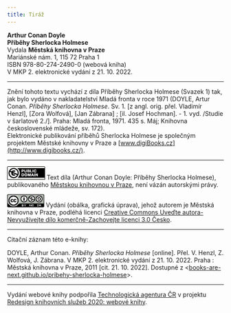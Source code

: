 ```yaml
---
title: Tiráž
---
```


**Arthur Conan Doyle**  
**Příběhy Sherlocka Holmese**  
Vydala **Městská knihovna v Praze**  
Mariánské nám. 1, 115 72 Praha 1  
ISBN 978-80-274-2490-0 (webová kniha)  
V MKP 2. elektronické vydání z 21. 10. 2022.

***

Znění tohoto textu vychází z díla Příběhy Sherlocka Holmese (Svazek 1) tak, jak bylo vydáno v nakladatelství Mladá fronta v roce 1971 (DOYLE, Artur Conan. _Příběhy Sherlocka Holmese_. Sv. 1. \[z angl. orig. přel. Vladimír Henzl\], \[Zora Wolfová\], \[Jan Zábrana\] ; \[il. Josef Hochman\]. - 1. vyd. /Studie v šarlatové 2./\]. Praha: Mladá fronta, 1971. 435 s. Máj; Knihovna československé mládeže, sv. 172).  
Elektronické publikování příběhů Sherlocka Holmese je společným projektem Městské knihovny v Praze a [www.digiBooks.cz](http://www.digibooks.cz/).

***

[![Public Domain](./resources/image003.gif)](http://creativecommons.org/publicdomain/mark/1.0/)
Text díla (Arthur Conan Doyle: Příběhy Sherlocka Holmese), publikovaného [Městskou knihovnou v Praze](http://www.mlp.cz/), není vázán autorskými právy.

[![Licence Creative Commons](./resources/image004.gif)](http://creativecommons.org/licenses/by-nc-sa/3.0/cz/)
Vydání (obálka, grafická úprava), jehož autorem je Městská knihovna v Praze, podléhá licenci [Creative Commons Uveďte autora-Nevyužívejte dílo komerčně-Zachovejte licenci 3.0 Česko](http://creativecommons.org/licenses/by-nc-sa/3.0/cz/).

***

Citační záznam této e-knihy:

DOYLE, Arthur Conan. _Příběhy Sherlocka Holmese_ \[online\]. Přel. V. Henzl, Z. Wolfová, J. Zábrana. V MKP 2. elektronické vydání z 21. 10. 2022. Praha : Městská knihovna v Praze, 2011 \[cit. 21. 10. 2022]. Dostupné z <[books-are-next.github.io/pribehy-sherlocka-holmese](https://books-are-next.github.io/pribehy-sherlocka-holmese/)>.

***

Vydání webové knihy podpořila [Technologická agentura ČR](https://www.tacr.cz/) v projektu [Redesign knihovních služeb 2020: webové knihy](https://starfos.tacr.cz/cs/project/TL04000391).